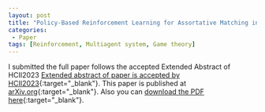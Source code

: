 ```yaml
---
layout: post
title: "Policy-Based Reinforcement Learning for Assortative Matching in Human Behavior Modeling"
categories:
 - Paper
tags: [Reinforcement, Multiagent system, Game theory]
---
```

I submitted the full paper follows the accepted Extended Abstract of HCII2023 [Extended abstract of paper is accepted by HCII2023](https://oudeng.github.io/paper/2022/12/14/HCII2023/){:target="_blank"}.
This paper is published at [arXiv.org](https://arxiv.org/abs/2211.03936){:target="_blank"}. Also you can [download the PDF here](https://oudeng.github.io/assets/downloads/arxiv20230217_HCII2023_1.pdf){:target="_blank"}.

